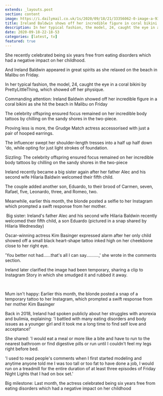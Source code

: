 ```yaml
---
extends: _layouts.post
section: content
image: https://i.dailymail.co.uk/1s/2020/09/18/21/33356062-0-image-a-93_1600462499550.jpg 
title: Ireland Baldwin shows off her incredible figure in coral bikini as she hits the beach in Malibu 
description: In her typical fashion, the model, 24, caught the eye in a coral bikini by PrettyLittleThing, which showed off her physique. 
date: 2020-09-18-22-18-53 
categories: [latest, tv] 
featured: true 
--- 
```

She recently celebrated being six years free from eating disorders which had a negative impact on her childhood. 

And Ireland Baldwin appeared in great spirits as she relaxed on the beach in Malibu on Friday. 

In her typical fashion, the model, 24, caught the eye in a coral bikini by PrettyLittleThing, which showed off her physique. 

Commanding attention: Ireland Baldwin showed off her incredible figure in a coral bikini as she hit the beach in Malibu on Friday 

The celebrity offspring ensured focus remained on her incredible body tattoos by chilling on the sandy shores in the two-piece.  

Proving less is more, the Grudge Match actress accessorised with just a pair of hooped earrings.

The influencer swept her shoulder-length tresses into a half up half down 'do, while opting for just light strokes of foundation. 

Sizzling: The celebrity offspring ensured focus remained on her incredible body tattoos by chilling on the sandy shores in the two-piece

Ireland recently became a big sister again after her father Alec and his second wife Hilaria Baldwin welcomed their fifth child.

The couple added another son, Eduardo, to their brood of Carmen, seven, Rafael, five, Leonardo, three, and Romeo, two.

Meanwhile, earlier this month, the blonde posted a selfie to her Instagram which prompted a swift response from her mother.

 Big sister: Ireland's father Alec and his second wife Hilaria Baldwin recently welcomed their fifth child, a son Eduardo (pictured in a snap shared by Hilaria Wednesday)  

Oscar-winning actress Kim Basinger expressed alarm after her only child showed off a small black heart-shape tattoo inked high on her cheekbone close to her right eye.

'You better not had......that's all I can say..........,' she wrote in the comments section.

Ireland later clarified the image had been temporary, sharing a clip to Instagram Story in which she smudged it and rubbed it away.

 

Mum isn't happy: Earlier this month, the blonde posted a snap of a temporary tattoo to her Instagram, which prompted a swift response from her mother Kim Basinger

Back in 2018, Ireland had spoken publicly about her struggles with anorexia and bulimia, explaining: 'I battled with many eating disorders and body issues as a younger girl and it took me a long time to find self love and acceptance!'

She shared: 'I would eat a meal or more like a bite and have to run to the nearest bathroom or find digestive pills or run until I couldn't feel my legs right before bed.

'I used to read people's comments when I first started modeling and anytime anyone told me I was too tall or too fat to have done a job, I would run on a treadmill for the entire duration of at least three episodes of Friday Night Lights that I had on box set.'  

Big milestone: Last month, the actress celebrated being six years free from eating disorders which had a negative impact on her childhood


